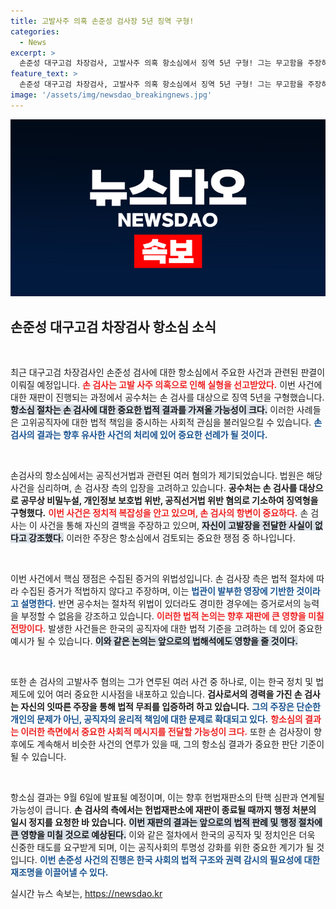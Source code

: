 ```yaml
---
title: 고발사주 의혹 손준성 검사장 5년 징역 구형!
categories:
  - News
excerpt: >
  손준성 대구고검 차장검사, 고발사주 의혹 항소심에서 징역 5년 구형! 그는 무고함을 주장하며 20년 검사 경력을 강조했지만, 법적 쟁점은 여전히 논란 중. 9월 6일, 결과가 주목된다.
feature_text: >
  손준성 대구고검 차장검사, 고발사주 의혹 항소심에서 징역 5년 구형! 그는 무고함을 주장하며 20년 검사 경력을 강조했지만, 법적 쟁점은 여전히 논란 중. 9월 6일, 결과가 주목된다.
image: '/assets/img/newsdao_breakingnews.jpg'
---
```


<p><img src="/assets/img/newsdao_breakingnews.jpg" alt="implanttips 속보" /></p>

<h2 data-ke-size="size26">손준성 대구고검 차장검사 항소심 소식</h2>

<p data-ke-size="size16">&nbsp;</p>

<p>최근 대구고검 차장검사인 손준성 검사에 대한 항소심에서 주요한 사건과 관련된 판결이 이뤄질 예정입니다. <b><span style="color: #ee2323;">손 검사는 고발 사주 의혹으로 인해 실형을 선고받았다.</span></b> 이번 사건에 대한 재판이 진행되는 과정에서 공수처는 손 검사를 대상으로 징역 5년을 구형했습니다. <b><span style="background-color: #21538527;">항소심 절차는 손 검사에 대한 중요한 법적 결과를 가져올 가능성이 크다.</span></b> 이러한 사례들은 고위공직자에 대한 법적 책임을 중시하는 사회적 관심을 불러일으킬 수 있습니다. <b><span style="color: #1a5490;">손 검사의 결과는 향후 유사한 사건의 처리에 있어 중요한 선례가 될 것이다.</span></b></p>

<p data-ke-size="size16">&nbsp;</p>

<p>손검사의 항소심에서는 공직선거법과 관련된 여러 혐의가 제기되었습니다. 법원은 해당 사건을 심리하며, 손 검사장 측의 입장을 고려하고 있습니다. <b>공수처는 손 검사를 대상으로 공무상 비밀누설, 개인정보 보호법 위반, 공직선거법 위반 혐의로 기소하여 징역형을 구형했다.</b> <b><span style="color: #ee2323;">이번 사건은 정치적 복잡성을 안고 있으며, 손 검사의 항변이 중요하다.</span></b> 손 검사는 이 사건을 통해 자신의 결백을 주장하고 있으며, <b><span style="background-color: #21538527;">자신이 고발장을 전달한 사실이 없다고 강조했다.</span></b> 이러한 주장은 항소심에서 검토되는 중요한 쟁점 중 하나입니다.</p>

<p data-ke-size="size16">&nbsp;</p>

<p>이번 사건에서 핵심 쟁점은 수집된 증거의 위법성입니다. 손 검사장 측은 법적 절차에 따라 수집된 증거가 적법하지 않다고 주장하며, 이는 <b><span style="color: #1a5490;">법관이 발부한 영장에 기반한 것이라고 설명한다.</span></b> 반면 공수처는 절차적 위법이 있더라도 경미한 경우에는 증거로서의 능력을 부정할 수 없음을 강조하고 있습니다. <b><span style="color: #ee2323;">이러한 법적 논의는 향후 재판에 큰 영향을 미칠 전망이다.</span></b> 발생한 사건들은 한국의 공직자에 대한 법적 기준을 고려하는 데 있어 중요한 예시가 될 수 있습니다. <b><span style="background-color: #21538527;">이와 같은 논의는 앞으로의 법해석에도 영향을 줄 것이다.</span></b></p>

<p data-ke-size="size16">&nbsp;</p>

<p>또한 손 검사의 고발사주 혐의는 그가 연루된 여러 사건 중 하나로, 이는 한국 정치 및 법제도에 있어 여러 중요한 시사점을 내포하고 있습니다. <b>검사로서의 경력을 가진 손 검사는 자신의 잇따른 주장을 통해 법적 무죄를 입증하려 하고 있습니다.</b> <b><span style="color: #1a5490;">그의 주장은 단순한 개인의 문제가 아닌, 공직자의 윤리적 책임에 대한 문제로 확대되고 있다.</span></b> <b><span style="color: #ee2323;">항소심의 결과는 이러한 측면에서 중요한 사회적 메시지를 전달할 가능성이 크다.</span></b> 또한 손 검사장이 향후에도 계속해서 비슷한 사건의 연루가 있을 때, 그의 항소심 결과가 중요한 판단 기준이 될 수 있습니다.</p>

<p data-ke-size="size16">&nbsp;</p>

<p>항소심 결과는 9월 6일에 발표될 예정이며, 이는 향후 헌법재판소의 탄핵 심판과 연계될 가능성이 큽니다. <b>손 검사의 측에서는 헌법재판소에 재판이 종료될 때까지 행정 처분의 일시 정지를 요청한 바 있습니다.</b> <b><span style="background-color: #21538527;">이번 재판의 결과는 앞으로의 법적 판례 및 행정 절차에 큰 영향을 미칠 것으로 예상된다.</span></b> 이와 같은 절차에서 한국의 공직자 및 정치인은 더욱 신중한 태도를 요구받게 되며, 이는 공직사회의 투명성 강화를 위한 중요한 계기가 될 것입니다. <b><span style="color: #1a5490;">이번 손준성 사건의 진행은 한국 사회의 법적 구조와 권력 감시의 필요성에 대한 재조명을 이끌어낼 수 있다.</span></b></p>
실시간 뉴스 속보는, <a href="https://newsdao.kr" rel="dofollow">https://newsdao.kr</a>


